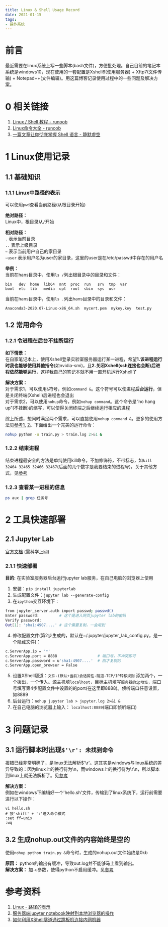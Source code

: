 ```yaml
---
title: Linux & Shell Usage Record
date: 2021-01-15
tags:
- 操作系统
---
```

# 前言
最近需要在linux系统上写一些脚本(bash文件)，方便批处理。自己目前的笔记本系统是windows10，现在使用的一套配置是Xshell6(使用服务器) + Xftp7(文件传输) + Notepad++(文件编辑)。用这篇博客记录使用过程中的一些问题及解决方案。

# 0 相关链接
1. [Linux / Shell 教程 - runoob](https://www.runoob.com/linux/linux-shell.html)
2. [Linux命令大全 - runoob](https://www.runoob.com/linux/linux-command-manual.html)
3. [一篇文章让你彻底掌握 Shell 语言 - 静默虚空](https://www.cnblogs.com/jingmoxukong/p/7867397.html)

# 1 Linux使用记录
## 1.1 基础知识
### 1.1.1 Linux中路径的表示
可以使用```pwd```查看当前路径(从根目录开始)

**绝对路径：**  
Linux中，根目录从```/```开始

**相对路径：**  
```.``` 表示当前目录  
```..``` 表示上级目录  
```~``` 表示当前用户自己的家目录  
```~user``` 表示用户名为user的家目录，这里的user是在/etc/passwd中存在的用户名  

**举例：**  
当前在hans目录中，使用```ls /```列出根目录中的目录和文件：

```
bin   dev  home  lib64  mnt  proc  run   srv  tmp  var
boot  etc  lib   media  opt  root  sbin  sys  usr
```

当前在hans目录中，使用```ls .```列出hans目录中的目录和文件：

```
Anaconda3-2020.07-Linux-x86_64.sh  mycert.pem  mykey.key  test.py
```

## 1.2 常用命令
### 1.2.1 令进程在后台不挂断运行
**如下情景：**  
在自家笔记本上，使用Xshell登录实验室服务器运行某一进程，希望**1.该进程运行时我也能够使用其他指令**(如nvidia-smi)，且**2.关闭Xshell(ssh连接也会断)后进程依然能够运行**，这样我自己的笔记本就不用一直开机运行Xshell了

**解决方案：**  
对于需求1，可以使用```&```符号，例如```command &```。这个符号可以使进程**后台运行**，但是关闭终端(Xshell)后进程也会退出  
对于需求2，可以使用```nohup```命令，例如```nohup command```。这个命令是“no hang up”(不挂断)的缩写，可以使得关闭终端之后继续运行相应的进程

综上所述，想同时满足两个需求，可以直接使用```nohup command &```。更多的使用方法见[参考1](https://www.cnblogs.com/caodneg7/p/12028236.html), [2](https://mp.weixin.qq.com/s/nyT-FPdIUdJUiUCYVGEnTg)。下面给出一个完美的运行命令：  
```bash
nohup python -u train.py > train.log 2>&1 &
```

### 1.2.2 结束进程
结束进程最安全的方法是单纯使用kill命令，不加修饰符，不带标志，如```kill 32464 32465 32466 32467```(后面的几个数字是我要结束的进程号)，关于其他方式，见[参考](https://blog.csdn.net/lechengyuyuan/article/details/16337233)

### 1.2.3 查看某一进程的信息

```bash
ps aux | grep 任务号
```

# 2 工具快速部署
## 2.1 Jupyter Lab
[官方文档](https://jupyterlab.readthedocs.io/en/stable/index.html) (需科学上网)

### 2.1.1 快速部署
**目的:** 在实验室服务器后台运行jupyter lab服务，在自己电脑的浏览器上使用

1. 安装：```pip install jupyterlab```
2. 生成配置文件：```jupyter lab --generate-config```
3. 在```ipython```交互环境下：  
```bash
from jupyter_server.auth import passwd; passwd()
Enter password:         # 这个是进入网页jupyter lab的密码
Verify password: 
Out[1]: 'sha1:4907....' # 这个需要复制，一会用到
```
4. 修改配置文件(第2步生成的，默认在~/.jupyter/jupyter_lab_config.py，是一个隐藏文件)：  
```bash
c.ServerApp.ip = '*'
c.ServerApp.port = 8888                  # 端口号，不冲突即可
c.ServerApp.password = u'sha1:4907....'  # 刚才复制的
c.ServerApp.open_browser = False
```
5. 设置XShell隧道：```文件-(默认+当前)会话属性-隧道-TCP/IP转移规则``` 添加两个，一个拨出，一个传入。源主机填```localhost```，目标主机填写```服务器的ip地址```，端口号填写第4步配置文件中设置的的port(在这里即8888)。侦听端口任意设置，如8889  
6. 后台运行：```nohup jupyter lab > jupyter.log 2>&1 &```
7. 在自己电脑的浏览器上输入： ```localhost:8889```(端口即侦听端口)

# 3 问题记录
## 3.1 运行脚本时出现```$'\r': 未找到命令```
报错已经非常明确了，是linux无法解析$'\r'。这其实是windows与linux系统的差异导致的：因为linux上的换行符为\n，而windows上的换行符为\r\n，所以脚本到linux上就无法解析了。见[参考](https://blog.csdn.net/u010416101/article/details/80135293)

**解决方案：**   
例如在windows下编辑好一个'hello.sh'文件，传输到了linux系统下，运行前需要进行以下操作：
```
vi hello.sh
# 按'shift' + ':'进入命令模式
:set ff=unix
:wq
```

## 3.2 生成nohup.out文件的内容始终是空的
使用```nohup python train.py &```命令时，生成的nohup.out文件始终是0kb

**原因：** python的输出有缓冲，导致out.log并不能够马上看到输出。  
**解决方案：** 加```-u```参数，使得python不启用缓冲。见[参考](https://blog.csdn.net/qq_31821675/article/details/78246808)

# 参考资料
1. [Linux - 路径的表示](https://blog.csdn.net/zhangzhebjut/article/details/22977477)
2. [服务器端jupyter notebook映射到本地浏览器的操作](https://www.qedev.com/python/271029.html)
3. [如何利用XShell隧道通过跳板机连接内网机器](https://jingyan.baidu.com/article/d5a880ebd69c2613f147ccbf.html)